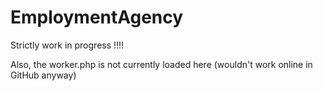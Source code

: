 # EmploymentAgency

Strictly work in progress !!!!


Also, the worker.php is not currently loaded here (wouldn't work online in GitHub anyway)
